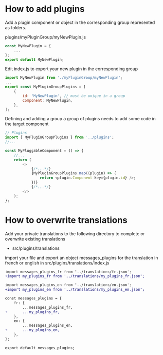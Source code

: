 
# How to add plugins

Add a plugin component or object in the corresponding group represented as folders.

plugins/myPluginGroup/myNewPlugin.js
```js
const MyNewPlugin = {
    ...
};
export default MyNewPlugin;
```

Edit index.js to export your new plugin in the corresponding group
```js
import MyNewPlugin from './myPluginGroup/myNewPlugin';
...
export const MyPluginGroupPlugins = [
    {
        id: 'MyNewPlugin', // must be unique in a group
        Component: MyNewPlugin,
    },
];
```

Defining and adding a group a group of plugins needs to add some code in the target component
```js
// Plugins
import { MyPluginGroupPlugins } from '../plugins';
//...

const MyPluggableComponent = () => {
    //...
    return (
        <>
            {/*...*/}
            {MyPluginGroupPlugins.map((plugin) => {
                return <plugin.Component key={plugin.id} />;
            })}
            {/*...*/}
        </>
    );
};
```

# How to overwrite translations

Add your private translations to the following directory to complete or overwrite existing translations

* src/plugins/translations

import your file and export an object messages_plugins for the translation in french or english
in src/plugins/translations/index.js

```diff
import messages_plugins_fr from '../translations/fr.json';
+import my_plugins_fr from '../translations/my_plugins_fr.json';

import messages_plugins_en from '../translations/en.json';
+import my_plugins_en from '../translations/my_plugins_en.json';

const messages_plugins = {
    fr: {
        ...messages_plugins_fr,
+       ...my_plugins_fr,
    },
    en: {
        ...messages_plugins_en,
+       ...my_plugins_en,
    },
};

export default messages_plugins;

```
